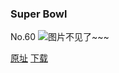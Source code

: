 ### Super Bowl
No.60
![图片不见了~~~](https://imgs.xkcd.com/comics/super_bowl.jpg)

[原址](https://xkcd.com//60) [下载](https://imgs.xkcd.com/comics/super_bowl.jpg)

